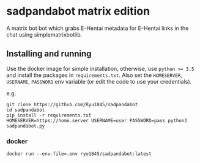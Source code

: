 # sadpandabot matrix edition

A matrix bot bot which grabs E-Hentai metadata for E-Hentai links in the chat using simplematrixbotlib.

## Installing and running

Use the docker image for simple installation, otherwise, use `python >= 3.5` and install the packages in `requirements.txt`. Also set the `HOMESERVER`, `USERNAME`, `PASSWORD` env variable (or edit the code to use your credentials).

e.g.
```
git clone https://github.com/Ryu1845/sadpandabot
cd sadpandabot
pip install -r requirements.txt
HOMESERVER=https://home.server USERNAME=user PASSWORD=pass python3 sadpandabot.py
```

### docker

```
docker run --env-file=.env ryu1845/sadpandabot:latest
```

